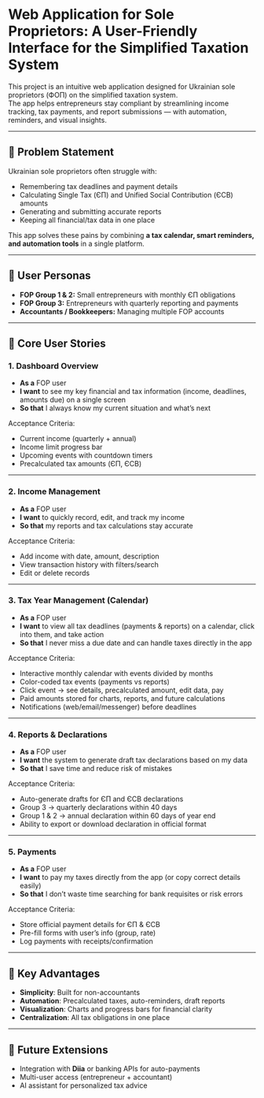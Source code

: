 # Web Application for Sole Proprietors: A User-Friendly Interface for the Simplified Taxation System

This project is an intuitive web application designed for Ukrainian sole proprietors (ФОП) on the simplified taxation system.  
The app helps entrepreneurs stay compliant by streamlining income tracking, tax payments, and report submissions — with automation, reminders, and visual insights.

---

## 🎯 Problem Statement
Ukrainian sole proprietors often struggle with:
- Remembering tax deadlines and payment details
- Calculating Single Tax (ЄП) and Unified Social Contribution (ЄСВ) amounts
- Generating and submitting accurate reports
- Keeping all financial/tax data in one place

This app solves these pains by combining **a tax calendar, smart reminders, and automation tools** in a single platform.

---

## 👤 User Personas
- **FOP Group 1 & 2:** Small entrepreneurs with monthly ЄП obligations
- **FOP Group 3:** Entrepreneurs with quarterly reporting and payments
- **Accountants / Bookkeepers:** Managing multiple FOP accounts

---

## 📌 Core User Stories

### 1. Dashboard Overview
- **As a** FOP user
- **I want** to see my key financial and tax information (income, deadlines, amounts due) on a single screen
- **So that** I always know my current situation and what’s next

Acceptance Criteria:
- Current income (quarterly + annual)
- Income limit progress bar
- Upcoming events with countdown timers
- Precalculated tax amounts (ЄП, ЄСВ)

---

### 2. Income Management
- **As a** FOP user
- **I want** to quickly record, edit, and track my income
- **So that** my reports and tax calculations stay accurate

Acceptance Criteria:
- Add income with date, amount, description
- View transaction history with filters/search
- Edit or delete records

---

### 3. Tax Year Management (Calendar)
- **As a** FOP user
- **I want** to view all tax deadlines (payments & reports) on a calendar, click into them, and take action
- **So that** I never miss a due date and can handle taxes directly in the app

Acceptance Criteria:
- Interactive monthly calendar with events divided by months
- Color-coded tax events (payments vs reports)
- Click event → see details, precalculated amount, edit data, pay
- Paid amounts stored for charts, reports, and future calculations
- Notifications (web/email/messenger) before deadlines

---

### 4. Reports & Declarations
- **As a** FOP user
- **I want** the system to generate draft tax declarations based on my data
- **So that** I save time and reduce risk of mistakes

Acceptance Criteria:
- Auto-generate drafts for ЄП and ЄСВ declarations
- Group 3 → quarterly declarations within 40 days
- Group 1 & 2 → annual declaration within 60 days of year end
- Ability to export or download declaration in official format

---

### 5. Payments
- **As a** FOP user
- **I want** to pay my taxes directly from the app (or copy correct details easily)
- **So that** I don’t waste time searching for bank requisites or risk errors

Acceptance Criteria:
- Store official payment details for ЄП & ЄСВ
- Pre-fill forms with user’s info (group, rate)
- Log payments with receipts/confirmation

---

## 🌟 Key Advantages
- **Simplicity**: Built for non-accountants
- **Automation**: Precalculated taxes, auto-reminders, draft reports
- **Visualization**: Charts and progress bars for financial clarity
- **Centralization**: All tax obligations in one place

---

## 🔮 Future Extensions
- Integration with **Diia** or banking APIs for auto-payments
- Multi-user access (entrepreneur + accountant)
- AI assistant for personalized tax advice  
